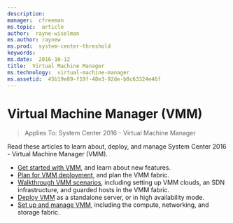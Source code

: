 ```yaml
---
description:  
manager:  cfreeman
ms.topic:  article
author:  rayne-wiselman
ms.author: raynew
ms.prod:  system-center-threshold
keywords:  
ms.date:  2016-10-12
title:  Virtual Machine Manager
ms.technology:  virtual-machine-manager
ms.assetid:  45b19e89-f19f-48e3-92de-b0c63324e46f
---
```


# Virtual Machine Manager (VMM)

>Applies To: System Center 2016 - Virtual Machine Manager

Read these articles to learn about, deploy, and manage System Center 2016 - Virtual Machine Manager (VMM).

- [Get started with VMM](get-started/get-started-overview.md), and learn about new features.
- [Plan for VMM deployment](plan/plan-overview.md), and plan the VMM fabric.
- [Walkthrough VMM scenarios](scenario/scenario-overview.md), including setting up VMM clouds, an SDN infrastructure, and guarded hosts in the VMM fabric.
- [Deploy VMM](deploy/deploy-overview.md) as a standalone server, or in high availability mode.
- [Set up and manage VMM](manage/manage-overview.md), including the compute, networking, and storage fabric.
